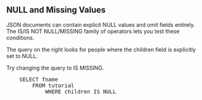 ## NULL and Missing Values

JSON documents can contain explicit NULL values and omit fields entirely.  The IS/IS NOT NULL/MISSING family of operators lets you test these conditions.

The query on the right looks for people where the children field is explicitly set to NULL.

Try changing the query to IS MISSING.

<pre id="example">
	SELECT fname 
		FROM tutorial 
			WHERE children IS NULL
</pre>